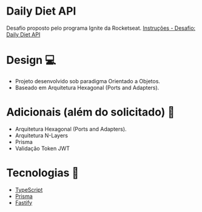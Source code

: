 # Daily Diet API

Desafio proposto pelo programa Ignite da Rocketseat.
[Instruções - Desafio: Daily Diet API](https://efficient-sloth-d85.notion.site/Desafio-02-be7cdb37aaf74ba898bc6336427fa410)

# Design 💻

- Projeto desenvolvido sob paradigma Orientado a Objetos.
- Baseado em Arquitetura Hexagonal (Ports and Adapters).

# Adicionais (além do solicitado) 🤖

- Arquitetura Hexagonal (Ports and Adapters).
- Arquitetura N-Layers
- Prisma
- Validação Token JWT

# Tecnologias 🚀

- [TypeScript](https://www.typescriptlang.org/)
- [Prisma](https://www.prisma.io/)
- [Fastify](https://www.fastify.io/)

